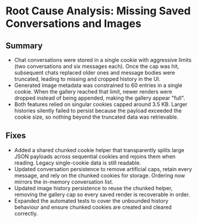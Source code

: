 # Root Cause Analysis: Missing Saved Conversations and Images

## Summary
- Chat conversations were stored in a single cookie with aggressive limits (two conversations and six messages each). Once the cap was hit, subsequent chats replaced older ones and message bodies were truncated, leading to missing and cropped history in the UI.
- Generated image metadata was constrained to 60 entries in a single cookie. When the gallery reached that limit, newer renders were dropped instead of being appended, making the gallery appear "full".
- Both features relied on singular cookies capped around 3.5 KB. Larger histories silently failed to persist because the payload exceeded the cookie size, so nothing beyond the truncated data was retrievable.

## Fixes
- Added a shared chunked cookie helper that transparently splits large JSON payloads across sequential cookies and rejoins them when reading. Legacy single-cookie data is still readable.
- Updated conversation persistence to remove artificial caps, retain every message, and rely on the chunked cookies for storage. Ordering now mirrors the in-memory conversation list.
- Updated image history persistence to reuse the chunked helper, removing the gallery cap so every saved render is recoverable in order.
- Expanded the automated tests to cover the unbounded history behaviour and ensure chunked cookies are created and cleared correctly.
